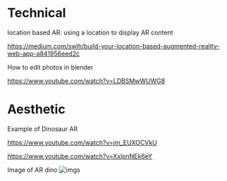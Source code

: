 # Technical

location based AR: using a location to display AR content 

https://medium.com/swlh/build-your-location-based-augmented-reality-web-app-a841956eed2c

How to edit photos in blender

https://www.youtube.com/watch?v=LDBSMwWUWG8

# Aesthetic

Example of Dinosaur AR

https://www.youtube.com/watch?v=jm_EUXOCVkU

https://www.youtube.com/watch?v=XxlpnNEk6eY

Image of AR dino
![imgs](https://kidsactivitiesblog--o--com.follycdn.com/wp-content/uploads/2020/07/google-ar-dinosaurs-feature.png)
